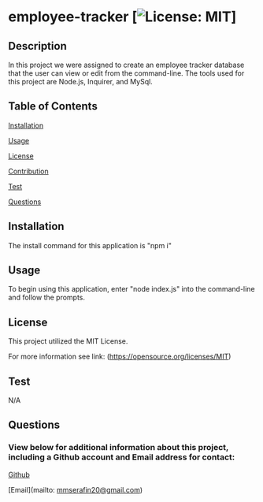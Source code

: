 # employee-tracker [![License: MIT](https://img.shields.io/badge/License-MIT-yellow.svg)]

  ## Description

  In this project we were assigned to create an employee tracker database that the user can view or edit from the command-line. The tools used for this project are Node.js, Inquirer, and MySql.

  
  ## Table of Contents

  [Installation](#installation)

  [Usage](#usage)

  [License](#license)

  [Contribution](#contribution)

  [Test](#test)

  [Questions](#questions)


  ## Installation 

The install command for this application is "npm i"


  ## Usage

  To begin using this application, enter "node index.js" into the command-line and follow the prompts.


  ## License 

  This project utilized the MIT License. 

  For more information see link: (https://opensource.org/licenses/MIT) 

  
  ## Test

  N/A

  ## Questions

  ### View below for additional information about this project, including a Github account and Email address for contact:

  [Github](https://github.com/mserafin20)

  [Email](mailto: mmserafin20@gmail.com)